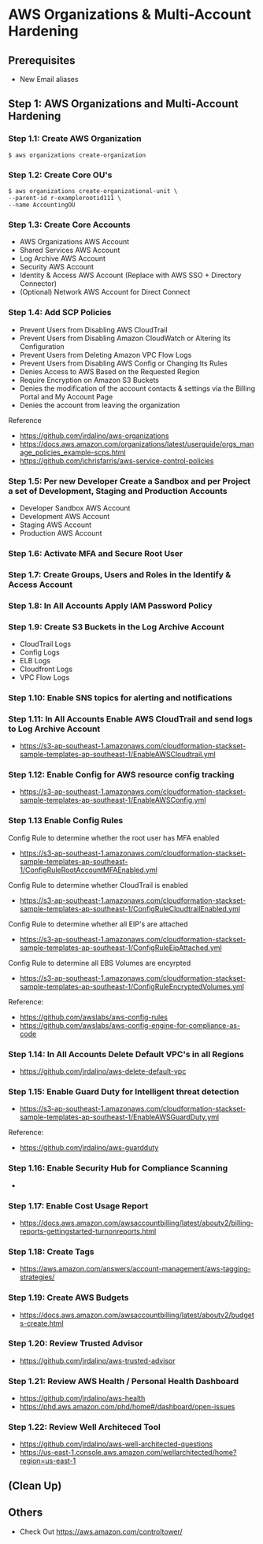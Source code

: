 # AWS Organizations & Multi-Account Hardening

## Prerequisites
- New Email aliases

## Step 1: AWS Organizations and Multi-Account Hardening

### Step 1.1: Create AWS Organization
```
$ aws organizations create-organization
```

### Step 1.2: Create Core OU's
```
$ aws organizations create-organizational-unit \
--parent-id r-examplerootid111 \
--name AccountingOU
```

### Step 1.3: Create Core Accounts
- AWS Organizations AWS Account
- Shared Services AWS Account
- Log Archive AWS Account
- Security AWS Account
- Identity & Access AWS Account (Replace with AWS SSO + Directory Connector)
- (Optional) Network AWS Account for Direct Connect

### Step 1.4: Add SCP Policies
- Prevent Users from Disabling AWS CloudTrail
- Prevent Users from Disabling Amazon CloudWatch or Altering Its Configuration
- Prevent Users from Deleting Amazon VPC Flow Logs
- Prevent Users from Disabling AWS Config or Changing Its Rules
- Denies Access to AWS Based on the Requested Region
- Require Encryption on Amazon S3 Buckets
- Denies the modification of the account contacts & settings via the Billing Portal and My Account Page
- Denies the account from leaving the organization

Reference
- https://github.com/jrdalino/aws-organizations
- https://docs.aws.amazon.com/organizations/latest/userguide/orgs_manage_policies_example-scps.html
- https://github.com/jchrisfarris/aws-service-control-policies

### Step 1.5: Per new Developer Create a Sandbox and per Project a set of Development, Staging and Production Accounts
- Developer Sandbox AWS Account
- Development AWS Account
- Staging AWS Account
- Production AWS Account

### Step 1.6: Activate MFA and Secure Root User

### Step 1.7: Create Groups, Users and Roles in the Identify & Access Account

### Step 1.8: In All Accounts Apply IAM Password Policy

### Step 1.9: Create S3 Buckets in the Log Archive Account
- CloudTrail Logs
- Config Logs
- ELB Logs
- Cloudfront Logs
- VPC Flow Logs

### Step 1.10: Enable SNS topics for alerting and notifications

### Step 1.11: In All Accounts Enable AWS CloudTrail and send logs to Log Archive Account
- https://s3-ap-southeast-1.amazonaws.com/cloudformation-stackset-sample-templates-ap-southeast-1/EnableAWSCloudtrail.yml

### Step 1.12: Enable Config for AWS resource config tracking
- https://s3-ap-southeast-1.amazonaws.com/cloudformation-stackset-sample-templates-ap-southeast-1/EnableAWSConfig.yml

### Step 1.13 Enable Config Rules
Config Rule to determine whether the root user has MFA enabled
- https://s3-ap-southeast-1.amazonaws.com/cloudformation-stackset-sample-templates-ap-southeast-1/ConfigRuleRootAccountMFAEnabled.yml

Config Rule to determine whether CloudTrail is enabled
- https://s3-ap-southeast-1.amazonaws.com/cloudformation-stackset-sample-templates-ap-southeast-1/ConfigRuleCloudtrailEnabled.yml

Config Rule to determine whether all EIP's are attached
- https://s3-ap-southeast-1.amazonaws.com/cloudformation-stackset-sample-templates-ap-southeast-1/ConfigRuleEipAttached.yml

Config Rule to determine all EBS Volumes are encyrpted
- https://s3-ap-southeast-1.amazonaws.com/cloudformation-stackset-sample-templates-ap-southeast-1/ConfigRuleEncryptedVolumes.yml

Reference:
- https://github.com/awslabs/aws-config-rules
- https://github.com/awslabs/aws-config-engine-for-compliance-as-code

### Step 1.14: In All Accounts Delete Default VPC's in all Regions
- https://github.com/jrdalino/aws-delete-default-vpc

### Step 1.15: Enable Guard Duty for Intelligent threat detection
- https://s3-ap-southeast-1.amazonaws.com/cloudformation-stackset-sample-templates-ap-southeast-1/EnableAWSGuardDuty.yml

Reference:
- https://github.com/jrdalino/aws-guardduty

### Step 1.16: Enable Security Hub for Compliance Scanning
- 

### Step 1.17: Enable Cost Usage Report
- https://docs.aws.amazon.com/awsaccountbilling/latest/aboutv2/billing-reports-gettingstarted-turnonreports.html

### Step 1.18: Create Tags
- https://aws.amazon.com/answers/account-management/aws-tagging-strategies/

### Step 1.19: Create AWS Budgets
- https://docs.aws.amazon.com/awsaccountbilling/latest/aboutv2/budgets-create.html

### Step 1.20: Review Trusted Advisor
- https://github.com/jrdalino/aws-trusted-advisor

### Step 1.21: Review AWS Health / Personal Health Dashboard
- https://github.com/jrdalino/aws-health
- https://phd.aws.amazon.com/phd/home#/dashboard/open-issues

### Step 1.22: Review Well Architeced Tool
- https://github.com/jrdalino/aws-well-architected-questions
- https://us-east-1.console.aws.amazon.com/wellarchitected/home?region=us-east-1

## (Clean Up)

## Others
- Check Out https://aws.amazon.com/controltower/
